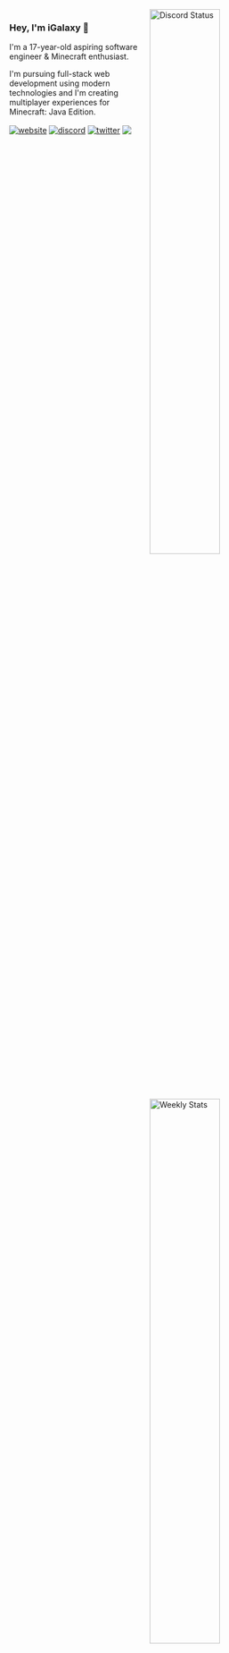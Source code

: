 <a href="https://discord.com/users/182292736790102017" target="_blank">
    <img width="50%" align="right" alt="Discord Status" src="https://lanyard.cnrad.dev/api/182292736790102017?bg=161B22&borderRadius=5px%205px%200%200">
</a>
<a href="https://wakatime.com/@iGalaxy" target="_blank">
    <img width="50%" align="right" alt="Weekly Stats" src="https://github-readme-stats.vercel.app/api/wakatime?username=iGalaxy&border_radius=0%200%205px%205px&theme=dark&bg_color=161B22&border_color=161B22&icon_color=58a6ff&show_icons=true&disable_animations=true&custom_title=Weekly%20Stats">
</a>

### Hey, I'm iGalaxy 👋
I'm a 17-year-old aspiring software engineer & Minecraft enthusiast.

I'm pursuing full-stack web development using modern technologies and I'm creating multiplayer experiences for Minecraft: Java Edition.

<a href="https://igalaxy.dev" target="_blank"><img alt="website" align="center" src="https://img.shields.io/badge/-Website-0D1117?style=flat-square&logo=firefoxbrowser&logoColor=white"></a>
<a href="https://link.igalaxy.dev/discord" target="_blank"><img alt="discord" align="center" src="https://img.shields.io/badge/-Discord-0D1117?style=flat-square&logo=discord&logoColor=white"></a>
<a href="https://twitter.com/_iGalaxyYT" target="_blank"><img alt="twitter" align="center" src="https://img.shields.io/badge/-Twitter-0D1117?style=flat-square&logo=twitter&logoColor=white"></a>
<a href="https://hits.link" target="_blank">
<img align="center" src="https://hits.link/hits?url=https%3A%2F%2Fgithub.com%2FiGalaxyYT&bgLeft=161B22&bgRight=161B22" />
</a>
<!-- <a href="mailto://contact@igalaxy.dev"><img alt="email" align="center" src="https://img.shields.io/badge/-Email-0D1117?style=flat-square&logo=gmail&logoColor=white"></a> -->

<!-- **Frontend** \
<a href="#"><img alt="react" align="center" src="https://img.shields.io/badge/-React%20+%20Next.js-61DAFB?style=flat-square&logo=react&logoColor=black"></a>
<a href="#"><img alt="vercel" align="center" src="https://img.shields.io/badge/-Vercel-000000?style=flat-square&logo=vercel&logoColor=white"></a> \
<a href="#"><img alt="vue" align="center" src="https://img.shields.io/badge/-Vue.js-42B983?style=flat-square&logo=vue.js&logoColor=white"></a>

**Backend** \
<a href="#"><img alt="supabase" align="center" src="https://img.shields.io/badge/-Supabase-3ECE8E?style=flat-square&logo=supabase&logoColor=white"></a>
<a href="#"><img alt="postgresql" align="center" src="https://img.shields.io/badge/-PostgreSQL-336791?style=flat-square&logo=postgresql&logoColor=white"></a> \
<a href="#"><img alt="express" align="center" src="https://img.shields.io/badge/-Express-ffffff?style=flat-square&logo=express&logoColor=black"></a>
<a href="#"><img alt="mongodb" align="center" src="https://img.shields.io/badge/-MongoDB-13AA52?style=flat-square&logo=mongodb&logoColor=white"></a>

**Other Tech** \
<a href="#"><img alt="typescript" align="center" src="https://img.shields.io/badge/-TypeScript-007ACC?style=flat-square&logo=typescript&logoColor=white"></a>
<a href="#"><img alt="javascript" align="center" src="https://img.shields.io/badge/-JavaScript-edb200?style=flat-square&logo=javascript&logoColor=white"></a> \
<a href="#"><img alt="java" align="center" src="https://img.shields.io/badge/-Java-EC2025?style=flat-square&logo=java&logoColor=white"></a>
<a href="#"><img alt="node.js" align="center" src="https://img.shields.io/badge/-Node.js-026e00?style=flat-square&logo=node.js&logoColor=white"></a>
<a href="#"><img alt="deno" align="center" src="https://img.shields.io/badge/-Deno-000000?style=flat-square&logo=deno&logoColor=white"></a> -->
